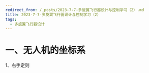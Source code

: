 ```yaml
---
redirect_from: /_posts/2023-7-7-多旋翼飞行器设计与控制学习（2）.md
title: 2023-7-7-多旋翼飞行器设计与控制学习（2）
tags: 
  - 多旋翼飞行器设计
---
```


# 一、无人机的坐标系
1、右手定则
